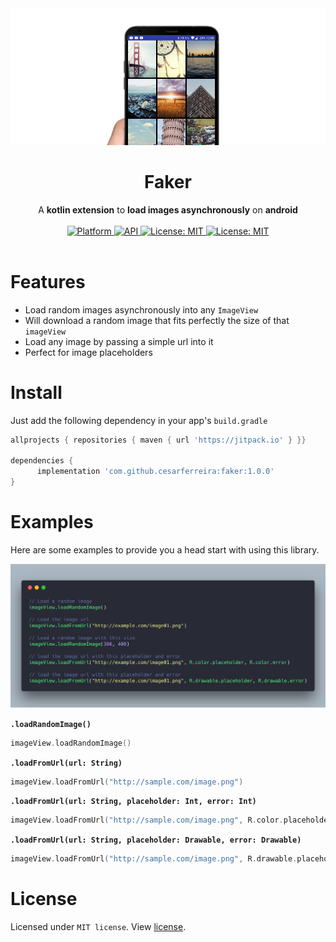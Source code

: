 <div align="center"><img src="extras/ss9.png" /></div>

<h1><div align="center">Faker</div></h1>

<div align="center">A <b>kotlin extension</b> to <b>load images asynchronously</b> on <b>android</b></div><br>

<div align="center">
	<a href="https://www.android.com">
    <img src="https://img.shields.io/badge/platform-Android-brightgreen.svg?style=flat-square"
      alt="Platform" />
  </a>
	<a href="https://android-arsenal.com/api?level=16">
    <img src="https://img.shields.io/badge/API-16%2B-blue.svg?style=flat-square"
      alt="API" />
  </a>
	<a href="https://opensource.org/licenses/MIT">
    <img src="https://img.shields.io/badge/License-MIT-red.svg?style=flat-square"
      alt="License: MIT" />
  </a>
	<a href="https://jitpack.io/#cesarferreira/faker">
    <img src="https://jitpack.io/v/cesarferreira/faker.svg"
      alt="License: MIT" />
  </a>
</div><br>

# Features

- Load random images asynchronously into any `ImageView`
- Will download a random image that fits perfectly the size of that `imageView`
- Load any image by passing a simple url into it
- Perfect for image placeholders

# Install
Just add the following dependency in your app's `build.gradle`

```groovy
allprojects { repositories { maven { url 'https://jitpack.io' } }}

dependencies {
      implementation 'com.github.cesarferreira:faker:1.0.0'
}
```

<!-- implementation 'com.github.cesarferreira.faker:library:1.0.0' -->

# Examples
Here are some examples to provide you a head start with using this library.

<div align="center"><img src="extras/carbon.png" /></div>



<b>`.loadRandomImage()`</b>

```kotlin
imageView.loadRandomImage()
```

<b>`.loadFromUrl(url: String)`</b>

```kotlin
imageView.loadFromUrl("http://sample.com/image.png")
```

<b>`.loadFromUrl(url: String, placeholder: Int, error: Int)`</b>

```kotlin
imageView.loadFromUrl("http://sample.com/image.png", R.color.placeholder, R.color.error)
```

<b>`.loadFromUrl(url: String, placeholder: Drawable, error: Drawable)`</b>

```kotlin
imageView.loadFromUrl("http://sample.com/image.png", R.drawable.placeholder, R.drawable.error)
```

# License
Licensed under `MIT license`. View [license](LICENSE.md).